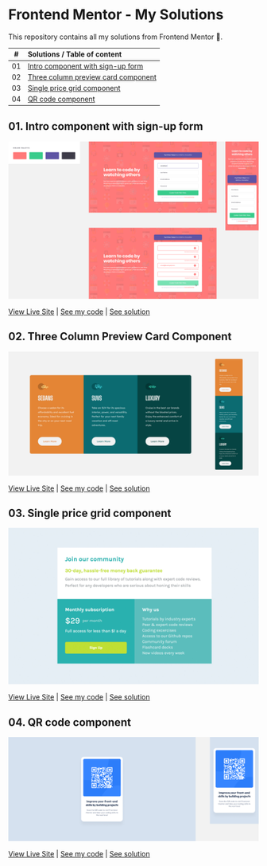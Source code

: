 # Frontend Mentor - My Solutions

This repository contains all my solutions from Frontend Mentor :muscle:.

|  #  | Solutions / Table of content                                   |
| :-: | :------------------------------------------------------------- |
| 01  | [Intro component with sign-up form](#01-intro-component-with-sign-up-form) |
| 02  | [Three column preview card component](#02-three-column-preview-card-component) |
| 03  | [Single price grid component](#03-single-price-grid-component) |
| 04  | [QR code component](#04-qr-code-component) |

## 01. Intro component with sign-up form

![screenshot](./assets/intro-component-screenshot.png)

[View Live Site](https://annazofka.github.io/intro-component-with-sign-up-form/) | [See my code](https://github.com/annazofka/intro-component-with-sign-up-form) | [See solution]([https://www.frontendmentor.io/solutions/single-price-grid-component-using-flexbox-S32Zw_TEAi](https://www.frontendmentor.io/solutions/intro-component-with-signup-form-using-flexbox-JBohfDl_Aq))

## 02. Three Column Preview Card Component

![screenshot](./assets/3-column-component.jpeg)

[View Live Site](https://annazofka.github.io/3-column-preview-card-component/) | [See my code](https://github.com/annazofka/3-column-preview-card-component) | [See solution](https://www.frontendmentor.io/solutions/3column-preview-card-component-GZ0qVzbFu0)

## 03. Single price grid component

![screenshot](./assets/single-price-grid-component.jpg)

[View Live Site](https://annazofka.github.io/single-price-grid-component/) | [See my code](https://github.com/annazofka/single-price-grid-component) | [See solution](https://www.frontendmentor.io/solutions/single-price-grid-component-using-flexbox-S32Zw_TEAi)

## 04. QR code component

![screenshot](./assets/qr-code-component.png)

[View Live Site](https://annazofka.github.io/qr-code-component/) | [See my code](https://github.com/annazofka/qr-code-component) | [See solution](https://www.frontendmentor.io/solutions/qr-code-component-Q0Ywh5KoPD)
